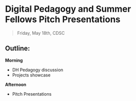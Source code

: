 # Digital Pedagogy and Summer Fellows Pitch Presentations

> Friday, May 18th, CDSC

## Outline: 

**Morning** 

- DH Pedagogy discussion
- Projects showcase

**Afternoon**

- Pitch Presentations
